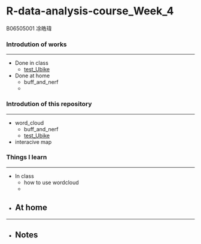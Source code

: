 # R-data-analysis-course_Week_4
B06505001 凃皓瑋

### Introdution of works
---
- Done in class
  - [test_Ubike](https://teric1024.github.io/107-1-R-data-analysis-course/week_04/word_cloud/test_Ubike/ubike_data_test.html)
- Done at home
  - buff_and_nerf
  - 

### Introdution of this repository
---
- word_cloud
    - buff_and_nerf
    - [test_Ubike](https://teric1024.github.io/107-1-R-data-analysis-course/week_04/word_cloud/test_Ubike/ubike_data_test.html)
- interacive map
### Things I learn
---
- In class
    - how to use wordcloud
    - 
- At home
    - 
---
- Notes
    - 
